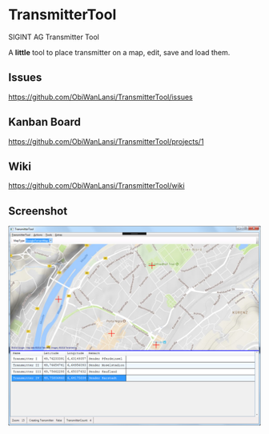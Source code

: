 # TransmitterTool
SIGINT AG Transmitter Tool

A **little** tool to place transmitter on a map, edit, save and load them.


## Issues

https://github.com/ObiWanLansi/TransmitterTool/issues


## Kanban Board

https://github.com/ObiWanLansi/TransmitterTool/projects/1


## Wiki

https://github.com/ObiWanLansi/TransmitterTool/wiki


## Screenshot

![alt text](Screenshots/MainApplication.png  "Screenshot from the MainWindow.")
